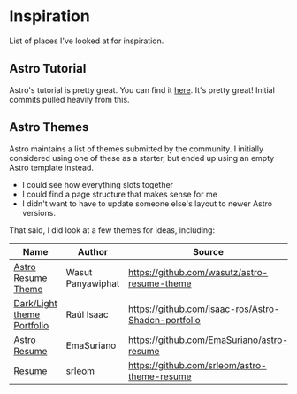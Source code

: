 # Inspiration
List of places I've looked at for inspiration.

## Astro Tutorial
Astro's tutorial is pretty great. You can find it [here](https://docs.astro.build/en/tutorial/). It's pretty great! Initial commits pulled heavily from this.

## Astro Themes
Astro maintains a list of themes submitted by the community. I initially considered using one of these as a starter, but ended up using an empty Astro template instead.
- I could see how everything slots together
- I could find a page structure that makes sense for me
- I didn't want to have to update someone else's layout to newer Astro versions.

That said, I did look at a few themes for ideas, including:

| Name | Author | Source |
|-|-|-|
| [Astro Resume Theme](https://astro.build/themes/details/astro-resume-theme/) | Wasut Panyawiphat | https://github.com/wasutz/astro-resume-theme |
| [Dark/Light theme Portfolio](https://astro.build/themes/details/portfolio-with-darklight-toggle-theme-shadcn-components/) | Raúl Isaac | https://github.com/isaac-ros/Astro-Shadcn-portfolio |
| [Astro Resume](https://astro.build/themes/details/astro-resume/) | EmaSuriano | https://github.com/EmaSuriano/astro-resume |
| [Resume](https://astro.build/themes/details/resume/) | srleom | https://github.com/srleom/astro-theme-resume |
